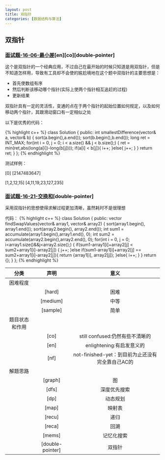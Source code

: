```yaml
---
layout: post
title: 双指针
categories: [数据结构与算法]
---
```


## 双指针

### [面试题-16-06-最小差](https://leetcode-cn.com/problems/smallest-difference-lcci/)[en][co][double-pointer]

这个是双指针的一个经典应用，不过自己在最开始的时候只知道是用双指针，但是不知道怎样用，导致有工具却不会使的尴尬境地在这个题中双指针的主要思想是：

* 首先使数组有序
* 然后判断该移动哪个指针(实际上使两个指针相互追赶的过程)
* 更新结果

双指针具有一定的灵活性，变通的点在于两个指针的起始位置如何规定，以及如何移动两个指针，其跟滑动窗口有一定相似之处

以下是优秀的代码：

{% highlight c++ %}
class Solution {
public:
    int smallestDifference(vector<int>& a, vector<int>& b) 
    {
        sort(a.begin(),a.end());
        sort(b.begin(),b.end());
        long ret = INT_MAX;
        for(int i = 0, j = 0; i < a.size() && j < b.size();)
        {
            ret = min(ret,abs(long(a[i])-long(b[j])));
            if(a[i] < b[j]){
                i++;
            }else{
                j++;
            }
        }
        return ret;
    }
};
{% endhighlight %}

测试样例：

[0]
[2147483647]

[1,2,12,15]
[4,11,19,23,127,235]

### [面试题-16-21-交换和](https://leetcode-cn.com/problems/sum-swap-lcci/)[double-pointer]

采用双指针的思想使得求解过程更加清晰，虽然耗时不是很理想

代码：
{% highlight c++ %}
class Solution {
public:
    vector<int> findSwapValues(vector<int>& array1, vector<int>& array2) {
        sort(array1.begin(), array1.end());
        sort(array2.begin(), array2.end());
        int sum1 = accumulate(array1.begin(),array1.end(), 0);
        int sum2 = accumulate(array2.begin(),array2.end(), 0);
        for(int i = 0, j = 0; i<array1.size()&&j<array2.size();)
        {
            if(sum1-array1[i]+array2[j] < sum2+array1[i]-array2[j])
            {
                j++;
            }else if(sum1-array1[i]+array2[j] == sum2+array1[i]-array2[j]){
                return {array1[i], array2[j]};
            }else{
                i++;
            }
        }
        return {};
    }
};
{% endhighlight %}

|分类|声明|意义|
|:-:|:-:|:-:|
|困难程度|||
||[hard]|困难|
||[medium]|中等|
||[sample]|简单|
|题目状态和作用|||
||[co]|still confused:仍然有些不清晰的|
||[en]|enlightening:有启发意义的|
||[nf]|not-finished-yet：到目前为止还没有完全靠自己AC的|
|解题思路|||
||[graph]|图|
||[dfs]|深度优先搜索|
||[dp]|动态规划|
||[map]|映射表|
||[recu]|递归|
||[reca]|回溯|
||[mems]|记忆化搜索|
||[double-pointer]|双指针|